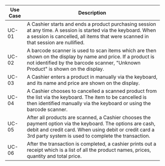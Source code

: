 |   Use Case    |   Description   |
|   ---         |   ---           |
|   UC-01   |   A Cashier starts and ends a product purchasing session at any time.  A session is started via the keyboard.  When a session is cancelled, all items that were scanned in that session are nullified.    |
|   UC-02   |   A barcode scanner is used to scan items which are then shown on the display by name and price.  If a product is not identified by the barcode scanner, "Unknown Product" is shown on the display.   |
|   UC-03   |   A Cashier enters a product in manually via the keyboard, and its name and price are shown on the display.   |
|   UC-04   |   A Cashier chooses to cancelled a scanned product from the list via the keyboard.  The item to be cancelled is then identified manually via the keyboard or using the barcode scanner.    |
|   UC-05   |   After all products are scanned, a Cashier chooses the payment option via the keyboard.  The options are cash, debit and credit card.  When using debit or credit card a 3rd party system is used to complete the transaction.   |
|   UC-06   |   After the transaction is completed, a cashier prints out a receipt which is a list of all the product names, prices, quantity and total price.    |
